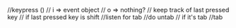 //keypress ()
// i => event object
// o => nothing? 
// keep track of last pressed key
// if last pressed key is shift
  //listen for tab
    //do untab
// if it's tab
  //tab
  